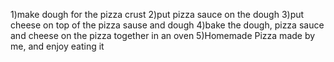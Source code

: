 1)make dough for the pizza crust
2)put pizza sauce on the dough
3)put cheese on top of the pizza sause and dough
4)bake the dough, pizza sauce and cheese on the pizza together in an oven
5)Homemade Pizza made by me, and enjoy eating it